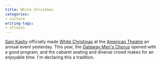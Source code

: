 ```yaml
---
title: White Christmas
categories:
- culture
writing-tags:
- stlouis
---
```


[Sam Kashy][1] officially made [White
Christmas][2] at the [American Theatre][3] an annual event yesterday.  This year, the [Gateway Men's Chorus][4] opened with a good program, and the cabaret seating and diverse crowd makes for an enjoyable time.  I'm declaring this a tradition.

   [1]: http://www.allaboutfunusa.com/
   [2]: http://www.imdb.com/title/tt0047673/
   [3]: http://www.builtstlouis.net/opos/americantheater.html
   [4]: http://www.gmc-stl.org/
